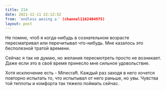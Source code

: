 ```yaml
---
title: 214
date: 2021-12-11 22:12:52
from: 'endless шизing ⍼' (channel1162404975)
layout: post
---
```


Не помню, чтоб я когда-нибудь в сознательном возрасте пересматривал или перечитывал что-нибудь. Мне казалось это бесполезной тратой времени. 

Сейчас я так не думаю, но желания пересмотреть просто не возникает. Даже если это в своё время принесло мне сильное удовольствие.

Хотя исключение есть - Minecraft. Каждый раз заходя в него хочется повторно испытать то, что испытывал от него раньше, но увы. Чувства той теплоты и комфорта так тяжело поймать сейчас.
